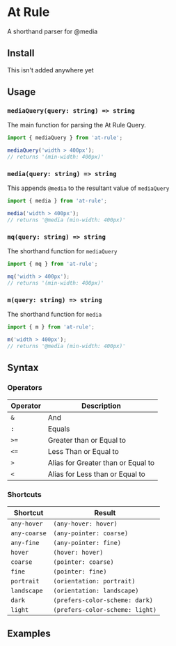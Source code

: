 # At Rule

A shorthand parser for @media

## Install

This isn't added anywhere yet

## Usage

### `mediaQuery(query: string) => string` 

The main function for parsing the At Rule Query.

```javascript
import { mediaQuery } from 'at-rule';

mediaQuery('width > 400px');
// returns '(min-width: 400px)'
```

### `media(query: string) => string` 

This appends `@media` to the resultant value of `mediaQuery` 

```javascript
import { media } from 'at-rule';

media('width > 400px');
// returns '@media (min-width: 400px)'
```

### `mq(query: string) => string` 

The shorthand function for `mediaQuery`

```javascript
import { mq } from 'at-rule';

mq('width > 400px');
// returns '(min-width: 400px)'
```

### `m(query: string) => string` 

The shorthand function for `media`

```javascript
import { m } from 'at-rule';

m('width > 400px');
// returns '@media (min-width: 400px)'
```

## Syntax

### Operators

| Operator | Description                        |
| -------- | ---------------------------------- |
| `&`      | And                                |
| `:`      | Equals                             |
| `>=`     | Greater than or Equal to           |
| `<=`     | Less Than or Equal to              |
| `>`      | Alias for Greater than or Equal to |
| `<`      | Alias for Less than or Equal to    |

### Shortcuts

| Shortcut         | Result                          |
| ---------------- | ------------------------------- |
| `any-hover`      | `(any-hover: hover)`            |
| `any-coarse`     | `(any-pointer: coarse)`         |
| `any-fine`       | `(any-pointer: fine)`           |
| `hover`          | `(hover: hover)`                |
| `coarse`         | `(pointer: coarse)`             |
| `fine`           | `(pointer: fine)`               |
| `portrait`       | `(orientation: portrait)`       |
| `landscape`      | `(orientation: landscape)`      |
| `dark`           | `(prefers-color-scheme: dark)`  |
| `light`          | `(prefers-color-scheme: light)` |

## Examples

